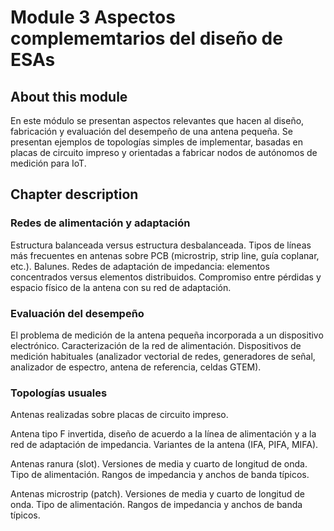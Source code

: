 # Module 3 Aspectos complememtarios del diseño de ESAs

## About this module
En este módulo se presentan aspectos relevantes que hacen al diseño, fabricación y evaluación del desempeño de una antena pequeña.  Se presentan ejemplos de topologías simples de implementar, basadas en placas de circuito impreso  y orientadas a fabricar nodos de autónomos de medición para IoT.
## Chapter description
### Redes de alimentación y adaptación
Estructura balanceada versus estructura desbalanceada. Tipos de líneas más frecuentes en antenas sobre PCB (microstrip, strip line, guía coplanar, etc.). Balunes. Redes de adaptación de impedancia: elementos concentrados versus elementos distribuidos. Compromiso entre pérdidas y espacio físico de la antena con su red de adaptación.
### Evaluación del desempeño
El problema de medición de la antena pequeña incorporada a un dispositivo electrónico. Caracterización de la red de alimentación. Dispositivos de medición habituales (analizador vectorial de redes, generadores de señal, analizador de espectro, antena de referencia, celdas GTEM).
### Topologías usuales
Antenas realizadas sobre placas de circuito impreso. 

Antena tipo F invertida,  diseño de acuerdo a la línea de alimentación y a la red de adaptación de impedancia. Variantes de la antena (IFA, PIFA, MIFA). 

Antenas ranura (slot). Versiones de media y cuarto de longitud de onda. Tipo de alimentación. Rangos de impedancia y anchos de banda típicos.

Antenas microstrip (patch). Versiones de media y cuarto de longitud de onda. Tipo de alimentación. Rangos de impedancia y anchos de banda típicos.




